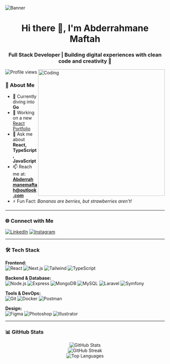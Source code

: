 ![Banner](https://www.wxpert4u.com/wp-content/uploads/2021/02/it-banner-1.jpg)

<h1 align="center">Hi there 👋, I'm Abderrahmane Maftah</h1>
<h3 align="center">Full Stack Developer | Building digital experiences with clean code and creativity 🚀</h3>

<img align="right" alt="Coding" width="400" src="https://cdn.dribbble.com/users/1162077/screenshots/3848914/programmer.gif">

<p align="left">
  <img src="https://komarev.com/ghpvc/?username=amaftah&label=Profile%20views&color=0e75b6&style=flat" alt="Profile views" />
</p>

### 🚀 About Me

- 🌱 Currently diving into **Go**
- 🔭 Working on a new [React Portfolio](https://github.com/mafghal/Portfolio-ReactJs)
- 💬 Ask me about **React, TypeScript, JavaScript**
- 📫 Reach me at: **Abderrahmanemaftah@outlook.com**
- ⚡ Fun Fact: *Bananas are berries, but strawberries aren't!*

---

### 🌐 Connect with Me

[![LinkedIn](https://img.shields.io/badge/LinkedIn-blue?style=flat&logo=linkedin&logoColor=white)](https://www.linkedin.com/in/abderrahmane-maftah-0904961a6/)
[![Instagram](https://img.shields.io/badge/Instagram-%23E4405F?style=flat&logo=instagram&logoColor=white)](https://instagram.com/__26b_9t_mth)

---

### 🛠️ Tech Stack

<!-- Use icons cleanly grouped by categories -->

**Frontend:**  
![React](https://img.shields.io/badge/-React-20232A?style=flat&logo=react) ![Next.js](https://img.shields.io/badge/-Next.js-000?style=flat&logo=next.js) ![Tailwind](https://img.shields.io/badge/-Tailwind_CSS-38B2AC?style=flat&logo=tailwind-css) ![TypeScript](https://img.shields.io/badge/-TypeScript-3178C6?style=flat&logo=typescript)

**Backend & Database:**  
![Node.js](https://img.shields.io/badge/-Node.js-339933?style=flat&logo=nodedotjs) ![Express](https://img.shields.io/badge/-Express-000?style=flat&logo=express) ![MongoDB](https://img.shields.io/badge/-MongoDB-47A248?style=flat&logo=mongodb) ![MySQL](https://img.shields.io/badge/-MySQL-4479A1?style=flat&logo=mysql) ![Laravel](https://img.shields.io/badge/-Laravel-FF2D20?style=flat&logo=laravel) ![Symfony](https://img.shields.io/badge/-Symfony-000?style=flat&logo=symfony)

**Tools & DevOps:**  
![Git](https://img.shields.io/badge/-Git-F05032?style=flat&logo=git) ![Docker](https://img.shields.io/badge/-Docker-2496ED?style=flat&logo=docker) ![Postman](https://img.shields.io/badge/-Postman-FF6C37?style=flat&logo=postman)

**Design:**  
![Figma](https://img.shields.io/badge/-Figma-F24E1E?style=flat&logo=figma) ![Photoshop](https://img.shields.io/badge/-Photoshop-31A8FF?style=flat&logo=adobe-photoshop) ![Illustrator](https://img.shields.io/badge/-Illustrator-FF9A00?style=flat&logo=adobe-illustrator)

---

### 📊 GitHub Stats

<p align="center">
  <img src="https://github-readme-stats.vercel.app/api?username=amaftah&show_icons=true&theme=tokyonight" alt="GitHub Stats" />
  <br />
  <img src="https://github-readme-streak-stats.herokuapp.com/?user=amaftah&theme=tokyonight" alt="GitHub Streak" />
  <br />
  <img src="https://github-readme-stats.vercel.app/api/top-langs/?username=amaftah&layout=compact&theme=tokyonight" alt="Top Languages" />
</p>

